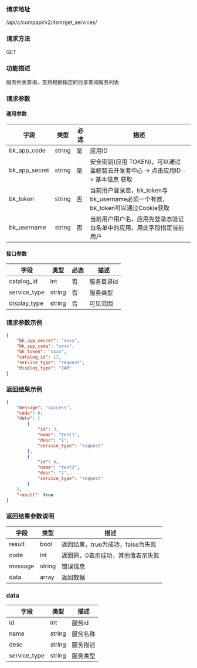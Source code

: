 
### 请求地址

/api/c/compapi/v2/itsm/get_services/



### 请求方法

GET


### 功能描述

服务列表查询，支持根据指定的目录查询服务列表

### 请求参数


#### 通用参数

| 字段 | 类型 | 必选 |  描述 |
|-----------|------------|--------|------------|
| bk_app_code  |  string    | 是 | 应用ID     |
| bk_app_secret|  string    | 是 | 安全密钥(应用 TOKEN)，可以通过 蓝鲸智云开发者中心 -&gt; 点击应用ID -&gt; 基本信息 获取 |
| bk_token     |  string    | 否 | 当前用户登录态，bk_token与bk_username必须一个有效，bk_token可以通过Cookie获取 |
| bk_username  |  string    | 否 | 当前用户用户名，应用免登录态验证白名单中的应用，用此字段指定当前用户 |

#### 接口参数

| 字段           | 类型     | 必选  | 描述     |
| ------------ | ------ | --- | ------ |
| catalog_id   | int    | 否   | 服务目录id |
| service_type | string | 否   | 服务类型   |
| display_type | string | 否   | 可见范围   |

### 请求参数示例

```json
{
    "bk_app_secret": "xxxx",
    "bk_app_code": "xxxx",
    "bk_token": "xxxx",
    "catalog_id": 12,
    "service_type": "request",
    "display_type": "IAM"
}
```

### 返回结果示例

```json
{
    "message": "success",
    "code": 0,
    "data": [
        {
            "id": 3,
            "name": "test1",
            "desc": "1",
            "service_type": "request"
        },
        {
            "id": 4,
            "name": "test2",
            "desc": "2",
            "service_type": "request"
        }
    ],
    "result": true
}
```

### 返回结果参数说明

| 字段      | 类型     | 描述                    |
| ------- | ------ | --------------------- |
| result  | bool   | 返回结果，true为成功，false为失败 |
| code    | int    | 返回码，0表示成功，其他值表示失败     |
| message | string | 错误信息                  |
| data    | array  | 返回数据                  |

### data

| 字段         | 类型     | 描述    |
| ---------- | ------ | ----- |
| id           | int    | 服务id |
| name         | string | 服务名称 |
| desc         | string | 服务描述 |
| service_type | string | 服务类型 |